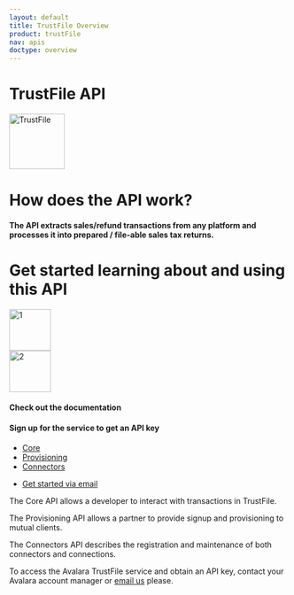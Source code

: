 ```yaml
---
layout: default
title: TrustFile Overview
product: trustFile
nav: apis
doctype: overview
---
```

<div class="row bg-map padding-bottom">
  <div class="col-md-8 col-md-offset-2 text-center ">
    <h1 class="h1p">TrustFile API</h1>
    <img src="/public/images/devdot/DevDot_GovtBldgBlue-07.svg" height="100" alt="TrustFile" />
  </div>
</div>
<div class="row border-top padding-top padding-bottom">
  <div class="col-md-8 col-md-offset-2 text-center">
    <h1 class="h1p">How does the API work?</h1>
    <h4 class="text-left">The API extracts sales/refund transactions from any platform and processes it into prepared / file-able sales tax returns.</h4>
  </div>
</div>
<div class="row border-top padding-top padding-bottom">
  <div class="col-md-8 col-md-offset-2 text-center">
    <h1 class="h1p">Get started learning about and using this API</h1>
    <div class="row card">
        <div class="col-md-3 col-md-offset-2">
            <img src="/public/images/devdot/DevDotSvgGAssets_One.svg" height="75" alt="1" />
        </div>
        <div class="col-md-3 col-md-offset-2">
            <img src="/public/images/devdot/DevDotSvgGAssets_Two.svg" height="75" alt="2" />
        </div>
    </div>
    <div class="row card card-border-top">
        <div class="col-md-3 col-md-offset-2">
            <h4>Check out the documentation</h4>
        </div>
        <div class="col-md-3 col-md-offset-2">
            <h4>Sign up for the service to get an API key</h4>
        </div>
    </div>
    <div class="row card">
        <div class="col-md-3 col-md-offset-2 padding-top">
            <ul class="pipe">
                <li><a href="/trustfile/api-reference/core/v3">Core</a></li>
                <li><a href="/trustfile/api-reference/provisioning/v3">Provisioning</a></li>
                <li><a href="/trustfile/api-reference/connector-management/v3">Connectors</a></li>
            </ul>
        </div>
        <div class="col-md-3 col-md-offset-2 padding-top">
            <ul class="pipe">
                <li><a href="mailto:support@trustfile.com">Get started via email</a></li>
            </ul>
        </div>
    </div>
    <div class="row card">
        <div class="col-md-3 col-md-offset-2 padding-top">
            <p class="text-left">The Core API allows a developer to interact with transactions in TrustFile.</p>
            <p class="text-left">The Provisioning API allows a partner to provide signup and provisioning to mutual clients.</p>
            <p class="text-left">The Connectors API describes the registration and maintenance of both connectors and connections.</p>
        </div>
        <div class="col-md-3 col-md-offset-2 padding-top">
            <p class="text-left">To access the Avalara TrustFile service and
                 obtain an API key, contact your Avalara account
                 manager or <a href="mailto:apis@trustfile.com">email us</a> please.
            </p>
        </div>
    </div>
  </div>
</div>
